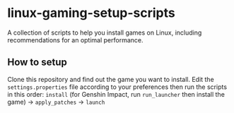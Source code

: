 # linux-gaming-setup-scripts

A collection of scripts to help you install games on Linux, including recommendations for an optimal performance.

## How to setup

Clone this repository and find out the game you want to install. Edit the `settings.properties` file according to your preferences then run the scripts in this order:
`install` (for Genshin Impact, run `run_launcher` then install the game) -> `apply_patches` -> `launch`
